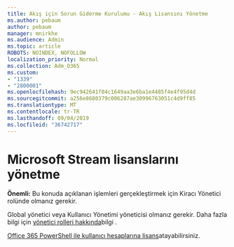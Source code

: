 ```yaml
---
title: Akış için Sorun Giderme Kurulumu - Akış Lisansını Yönetme
ms.author: pebaum
author: pebaum
manager: mnirkhe
ms.audience: Admin
ms.topic: article
ROBOTS: NOINDEX, NOFOLLOW
localization_priority: Normal
ms.collection: Adm_O365
ms.custom:
- "1339"
- "2800001"
ms.openlocfilehash: 9ec942641f04c1649aa3e6ba1e4485f4e4f95d4d
ms.sourcegitcommit: a256e8680379c006287ae30996763051c4d9ff85
ms.translationtype: MT
ms.contentlocale: tr-TR
ms.lasthandoff: 09/04/2019
ms.locfileid: "36742717"
---
```

# <a name="managing-microsoft-stream-licenses"></a>Microsoft Stream lisanslarını yönetme

**Önemli:** Bu konuda açıklanan işlemleri gerçekleştirmek için Kiracı Yönetici rolünde olmanız gerekir.

Global yönetici veya Kullanıcı Yönetimi yöneticisi olmanız gerekir. Daha fazla bilgi için [yönetici rolleri hakkında](https://docs.microsoft.com/office365/admin/add-users/about-admin-roles)bilgi .

[Office 365 PowerShell ile kullanıcı hesaplarına lisans](https://go.microsoft.com/fwlink/p/?linkid=850410)atayabilirsiniz.
